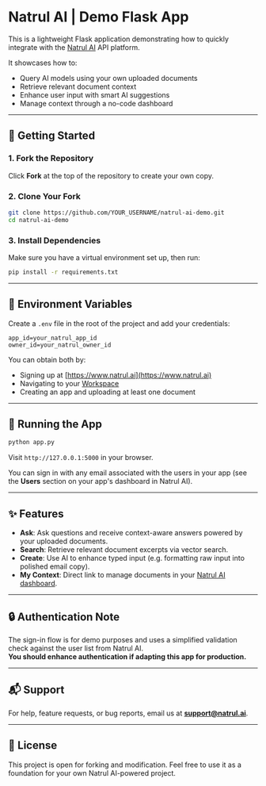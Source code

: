 # Natrul AI | Demo Flask App

This is a lightweight Flask application demonstrating how to quickly integrate with the [Natrul AI](https://www.natrul.ai) API platform.

It showcases how to:
- Query AI models using your own uploaded documents
- Retrieve relevant document context
- Enhance user input with smart AI suggestions
- Manage context through a no-code dashboard

---

## 🚀 Getting Started

### 1. Fork the Repository

Click **Fork** at the top of the repository to create your own copy.

### 2. Clone Your Fork

```bash
git clone https://github.com/YOUR_USERNAME/natrul-ai-demo.git
cd natrul-ai-demo
```

### 3. Install Dependencies

Make sure you have a virtual environment set up, then run:

```bash
pip install -r requirements.txt
```

---

## 🔐 Environment Variables

Create a `.env` file in the root of the project and add your credentials:

```env
app_id=your_natrul_app_id
owner_id=your_natrul_owner_id
```

You can obtain both by:
- Signing up at [https://www.natrul.ai](https://www.natrul.ai)
- Navigating to your [Workspace](https://www.natrul.ai/workspace)
- Creating an app and uploading at least one document

---

## 🧪 Running the App

```bash
python app.py
```

Visit `http://127.0.0.1:5000` in your browser.

You can sign in with any email associated with the users in your app (see the **Users** section on your app's dashboard in Natrul AI).

---

## ✨ Features

- **Ask**: Ask questions and receive context-aware answers powered by your uploaded documents.
- **Search**: Retrieve relevant document excerpts via vector search.
- **Create**: Use AI to enhance typed input (e.g. formatting raw input into polished email copy).
- **My Context**: Direct link to manage documents in your [Natrul AI dashboard](https://www.natrul.ai/my-context).

---

## 🔒 Authentication Note

The sign-in flow is for demo purposes and uses a simplified validation check against the user list from Natrul AI.  
**You should enhance authentication if adapting this app for production.**

---

## 📬 Support

For help, feature requests, or bug reports, email us at **[support@natrul.ai](mailto:support@natrul.ai)**.

---

## 📄 License

This project is open for forking and modification. Feel free to use it as a foundation for your own Natrul AI-powered project.
